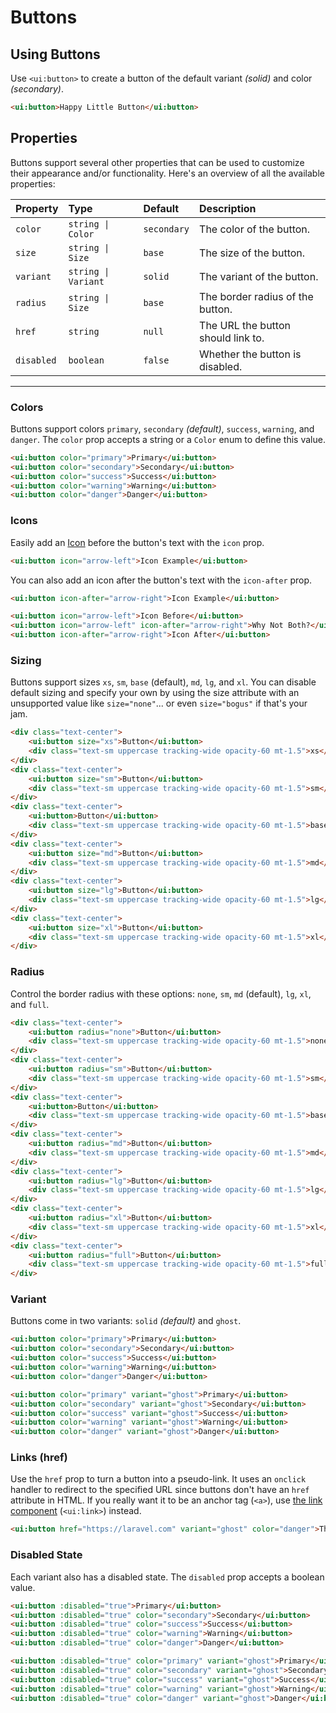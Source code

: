 # Buttons

## Using Buttons

Use `<ui:button>` to create a button of the default variant _(solid)_ and color _(secondary)_.

```html +demo title={Using Buttons} previewClasses={py-8 flex items-center justify-center}
<ui:button>Happy Little Button</ui:button>
```

## Properties

Buttons support several other properties that can be used to customize their appearance and/or functionality. Here's an overview of all the available properties:

| Property | Type | Default | Description |
|:---|:---|:---|:---|
| `color` | `string \| Color` | `secondary` | The color of the button. |
| `size` | `string \| Size` | `base` | The size of the button. |
| `variant` | `string \| Variant` | `solid` | The variant of the button. |
| `radius` | `string \| Size` | `base` | The border radius of the button. |
| `href` | `string` | `null` | The URL the button should link to. |
| `disabled` | `boolean` | `false` | Whether the button is disabled. |

---

### Colors
Buttons support colors `primary`, `secondary` _(default)_, `success`, `warning`, and `danger`.
The `color` prop accepts a string or a `Color` enum to define this value.

```html +demo title={Button Colors} previewClasses={flex flex-col sm:flex-row gap-3 items-center justify-center}
<ui:button color="primary">Primary</ui:button>
<ui:button color="secondary">Secondary</ui:button>
<ui:button color="success">Success</ui:button>
<ui:button color="warning">Warning</ui:button>
<ui:button color="danger">Danger</ui:button>
```

### Icons
Easily add an [Icon](/docs/icons) before the button's text with the `icon` prop.
```html
<ui:button icon="arrow-left">Icon Example</ui:button>
```

You can also add an icon after the button's text with the `icon-after` prop.
```html
<ui:button icon-after="arrow-right">Icon Example</ui:button>
```

```html +demo title={Buttons with Icons} previewClasses={flex flex-col sm:flex-row gap-3 items-center justify-center}
<ui:button icon="arrow-left">Icon Before</ui:button>
<ui:button icon="arrow-left" icon-after="arrow-right">Why Not Both?</ui:button>
<ui:button icon-after="arrow-right">Icon After</ui:button>
```

### Sizing
Buttons support sizes `xs`, `sm`, `base` (default), `md`, `lg`, and `xl`. You can
disable default sizing and specify your own by using the size attribute with an unsupported value like `size="none"`... or even `size="bogus"` if that's your jam.

```html +demo title={Button Sizing} previewClasses={flex flex-col sm:flex-row gap-3 sm:items-end justify-center py-4}
<div class="text-center">
    <ui:button size="xs">Button</ui:button>
    <div class="text-sm uppercase tracking-wide opacity-60 mt-1.5">xs</div>
</div>
<div class="text-center">
    <ui:button size="sm">Button</ui:button>
    <div class="text-sm uppercase tracking-wide opacity-60 mt-1.5">sm</div>
</div>
<div class="text-center">
    <ui:button>Button</ui:button>
    <div class="text-sm uppercase tracking-wide opacity-60 mt-1.5">base</div>
</div>
<div class="text-center">
    <ui:button size="md">Button</ui:button>
    <div class="text-sm uppercase tracking-wide opacity-60 mt-1.5">md</div>
</div>
<div class="text-center">
    <ui:button size="lg">Button</ui:button>
    <div class="text-sm uppercase tracking-wide opacity-60 mt-1.5">lg</div>
</div>
<div class="text-center">
    <ui:button size="xl">Button</ui:button>
    <div class="text-sm uppercase tracking-wide opacity-60 mt-1.5">xl</div>
</div>
```

### Radius

Control the border radius with these options: `none`, `sm`, `md` (default), `lg`, `xl`, and `full`.

```html +demo title={Button Corner Radius} previewClasses={flex flex-col sm:flex-row gap-3 sm:items-end justify-center py-4}
<div class="text-center">
    <ui:button radius="none">Button</ui:button>
    <div class="text-sm uppercase tracking-wide opacity-60 mt-1.5">none</div>
</div>
<div class="text-center">
    <ui:button radius="sm">Button</ui:button>
    <div class="text-sm uppercase tracking-wide opacity-60 mt-1.5">sm</div>
</div>
<div class="text-center">
    <ui:button>Button</ui:button>
    <div class="text-sm uppercase tracking-wide opacity-60 mt-1.5">base</div>
</div>
<div class="text-center">
    <ui:button radius="md">Button</ui:button>
    <div class="text-sm uppercase tracking-wide opacity-60 mt-1.5">md</div>
</div>
<div class="text-center">
    <ui:button radius="lg">Button</ui:button>
    <div class="text-sm uppercase tracking-wide opacity-60 mt-1.5">lg</div>
</div>
<div class="text-center">
    <ui:button radius="xl">Button</ui:button>
    <div class="text-sm uppercase tracking-wide opacity-60 mt-1.5">xl</div>
</div>
<div class="text-center">
    <ui:button radius="full">Button</ui:button>
    <div class="text-sm uppercase tracking-wide opacity-60 mt-1.5">full</div>
</div>
```


### Variant
Buttons come in two variants: `solid` _(default)_ and  `ghost`.

```html +demo title={Solid Variant} previewClasses={flex flex-col sm:flex-row gap-3 sm:items-end justify-center py-4}
<ui:button color="primary">Primary</ui:button>
<ui:button color="secondary">Secondary</ui:button>
<ui:button color="success">Success</ui:button>
<ui:button color="warning">Warning</ui:button>
<ui:button color="danger">Danger</ui:button>
```

```html +demo title={Ghost Variant} previewClasses={flex flex-col sm:flex-row gap-3 sm:items-end justify-center py-4}
<ui:button color="primary" variant="ghost">Primary</ui:button>
<ui:button color="secondary" variant="ghost">Secondary</ui:button>
<ui:button color="success" variant="ghost">Success</ui:button>
<ui:button color="warning" variant="ghost">Warning</ui:button>
<ui:button color="danger" variant="ghost">Danger</ui:button>
```

### Links (href)
Use the `href` prop to turn a button into a pseudo-link. It uses an `onclick` handler to redirect to the specified URL since buttons don't have an `href` attribute in HTML.
If you really want it to be an anchor tag (`<a>`), use [the link component](/docs/typography#links) (`<ui:link>`) instead.

```html +demo title={Buttons as Links} previewClasses={flex items-center justify-center py-6}
<ui:button href="https://laravel.com" variant="ghost" color="danger">This Button Links to the Laravel Docs</ui:button>
```

### Disabled State
Each variant also has a disabled state. The `disabled` prop accepts a boolean value.

```html +demo title={Solid Variant (Disabled)} previewClasses={flex flex-col sm:flex-row gap-3 sm:items-end justify-center py-4}
<ui:button :disabled="true">Primary</ui:button>
<ui:button :disabled="true" color="secondary">Secondary</ui:button>
<ui:button :disabled="true" color="success">Success</ui:button>
<ui:button :disabled="true" color="warning">Warning</ui:button>
<ui:button :disabled="true" color="danger">Danger</ui:button>
```

```html +demo title={Ghost Variant (Disabled)} previewClasses={flex flex-col sm:flex-row gap-3 sm:items-end justify-center py-4}
<ui:button :disabled="true" color="primary" variant="ghost">Primary</ui:button>
<ui:button :disabled="true" color="secondary" variant="ghost">Secondary</ui:button>
<ui:button :disabled="true" color="success" variant="ghost">Success</ui:button>
<ui:button :disabled="true" color="warning" variant="ghost">Warning</ui:button>
<ui:button :disabled="true" color="danger" variant="ghost">Danger</ui:button>
```
